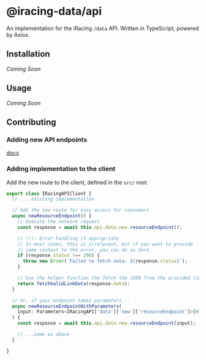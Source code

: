 # @iracing-data/api

An implementation for the iRacing `/data` API. Written in TypeScript, powered by Axios.

## Installation

_Coming Soon_

## Usage

_Coming Soon_

## Contributing

### Adding new API endpoints

[docs](./src/api/README.md)

### Adding implementation to the client

Add the new route to the client, defined in the `src/` root:

```typescript
export class IRacingAPIClient {
  // ... existing implementation

  // Add the new route for easy access for consumers
  async newResourceEndpoint() {
    // Execute the network request
    const response = await this.api.data.new.resourceEndpoint();

    // !!!: Error handling if appropriate
    // In most cases, this is irrelevant, but if you want to provide
    // some context to the error, you can do so here.
    if (response.status !== 200) {
      throw new Error(`Failed to fetch data: ${response.status}`);
    }

    // Use the helper function the fetch the JSON from the provided link
    return fetchValidLinkData(response.data);
  }

  // Or, if your endpoint takes parameters...
  async newResourceEndpointWithParameters(
    input: Parameters<IRacingAPI['data']['new']['resourceEndpoint']>[0] // Typescript annotation to forward the parameters from the function definition
  ) {
    const response = await this.api.data.new.resourceEndpoint(input);

    // ...same as above
  }

}
```
